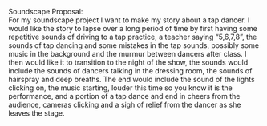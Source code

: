 Soundscape Proposal:  
For my soundscape project I want to make my story about a tap dancer. I would like the story to lapse over a long period of time by first having some repetitive sounds of driving to a tap practice, a teacher saying “5,6,7,8”, the sounds of tap dancing and some mistakes in the tap sounds, possibly some music in the background and the murmur between dancers after class. I then would like it to transition to the night of the show, the sounds would include the sounds of dancers talking in the dressing room, the sounds of hairspray and deep breaths. The end would include the sound of the lights clicking on, the music starting, louder this time so you know it is the performance, and a portion of a tap dance and end in cheers from the audience, cameras clicking and a sigh of relief from the dancer as she leaves the stage. 
